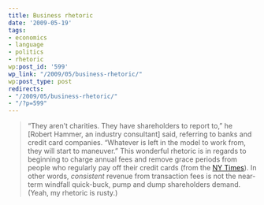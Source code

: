 ```yaml
---
title: Business rhetoric
date: '2009-05-19'
tags:
- economics
- language
- politics
- rhetoric
wp:post_id: '599'
wp_link: "/2009/05/business-rhetoric/"
wp:post_type: post
redirects:
- "/2009/05/business-rhetoric/"
- "/?p=599"
---
```


> “They aren’t charities. They have shareholders to report to,” he [Robert Hammer, an industry consultant] said, referring to banks and credit card companies. “Whatever is left in the model to work from, they will start to maneuver.”
This wonderful rhetoric is in regards to beginning to charge annual fees and remove grace periods from people who regularly pay off their credit cards (from the [NY Times](http://www.nytimes.com/2009/05/19/business/19credit.html?_r=1&pagewanted=all)). In other words, _consistent_ revenue from transaction fees is not the near-term windfall quick-buck, pump and dump shareholders demand. (Yeah, my rhetoric is rusty.)
